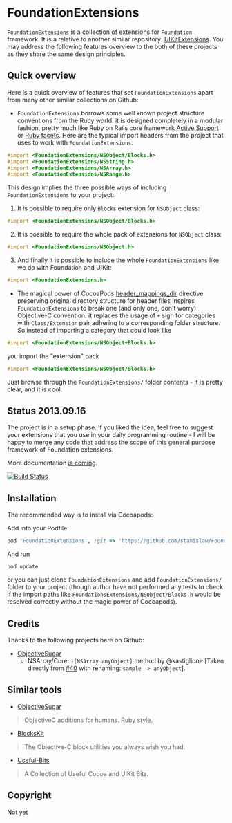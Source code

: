 # FoundationExtensions

`FoundationExtensions` is a collection of extensions for `Foundation` framework. It is a relative to another similar repository: [UIKitExtensions](https://github.com/stanislaw/UIKitExtensions). You may address the following features overview to the both of these projects as they share the same design principles.

## Quick overview

Here is a quick overview of features that set `FoundationExtensions` apart from many other similar collections on Github:

* `FoundationExtensions` borrows some well known project structure conventions from the Ruby world: it is designed completely in a modular fashion, pretty much like Ruby on Rails core framework [Active Support](https://github.com/rails/rails/tree/master/activesupport) or [Ruby facets](https://github.com/rubyworks/facets). Here are the typical import headers from the project that uses to work with `FoundationExtensions`:

```objective-c
#import <FoundationExtensions/NSObject/Blocks.h>
#import <FoundationExtensions/NSString.h>
#import <FoundationExtensions/NSArray.h>
#import <FoundationExtensions/NSRange.h>
```

This design implies the three possible ways of including `FoundationExtensions` to your project:

1) It is possible to require only `Blocks` extension for `NSObject` class:

```objective-c
#import <FoundationExtensions/NSObject/Blocks.h>
```

2) It is possible to require the whole pack of extensions for `NSObject` class:

```objective-c
#import <FoundationExtensions/NSObject.h>
```

3) And finally it is possible to include the whole `FoundationExtensions` like we do with Foundation and UIKit:

```objective-c
#import <FoundationExtensions.h>
```

* The magical power of CocoaPods [header_mappings_dir](http://docs.cocoapods.org/specification.html#header_mappings_dir) directive preserving original directory structure for header files inspires `FoundationExtensions` to break one (and only one, don't worry) Objective-C convention: it replaces the usage of `+` sign for categories with `Class/Extension` pair adhering to a corresponding folder structure. So instead of importing a category that could look like 

```objective-c
#import <FoundationExtensions/NSObject+Blocks.h>
```

you import the "extension" pack

```objective-c
#import <FoundationExtensions/NSObject/Blocks.h>
```

Just browse through the `FoundationExtensions/` folder contents - it is pretty clear, and it is cool.

## Status 2013.09.16

The project is in a setup phase. If you liked the idea, feel free to suggest your extensions that you use in your daily programming routine - I will be happy to merge any code that address the scope of this general purpose framework of Foundation extensions.

More documentation [is coming](https://github.com/stanislaw/FoundationExtensions/blob/master/Documentation/index.md).

[![Build Status](https://travis-ci.org/stanislaw/FoundationExtensions.png?branch=master)](https://travis-ci.org/stanislaw/FoundationExtensions)

## Installation

The recommended way is to install via Cocoapods:

Add into your Podfile:

```ruby
pod 'FoundationExtensions', :git => 'https://github.com/stanislaw/FoundationExtensions'
```

And run 

```
pod update
```

or you can just clone `FoundationExtensions` and add `FoundationExtensions/` folder to your project (though author have not performed any tests to check if the import paths like `FoundationsExtensions/NSObject/Blocks.h` would be resolved correctly without the magic power of Cocoapods).

## Credits

Thanks to the following projects here on Github:

* [ObjectiveSugar](https://github.com/mneorr/ObjectiveSugar)
  * NSArray/Core: `-[NSArray anyObject]` method by @kastiglione [Taken directly from [#40](https://github.com/mneorr/ObjectiveSugar/pull/40) with renaming: `sample -> anyObject`].

## Similar tools

* [ObjectiveSugar](https://github.com/mneorr/ObjectiveSugar) 

> ObjectiveC additions for humans. Ruby style.

* [BlocksKit](https://github.com/pandamonia/BlocksKit) 

> The Objective-C block utilities you always wish you had.

* [Useful-Bits](https://github.com/kevinoneill/Useful-Bits)

> A Collection of Useful Cocoa and UIKit Bits.

## Copyright

Not yet

